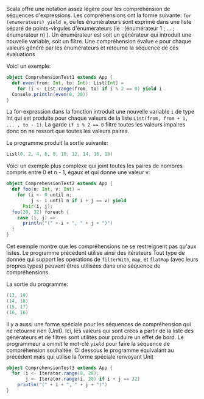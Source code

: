Scala offre une notation assez légère pour les compréhension de séquences d'expressions. Les compréhensions ont la forme suivante: `for (enumerateurs) yield e`, où les énumérateurs sont exprimé dans une liste séparé de points-virgules d'énumérateurs (ie : (énumérateur 1 ; ... ; énumerateur n) ). Un énumérateur est soit un générateur qui introduit une nouvelle variable, soit un filtre. Une compréhension évalue `e` pour chaque valeurs généré par les énumérateurs et retourne la séquence de ces évaluations

Voici un exemple:

```scala
object ComprehensionTest1 extends App {
  def even(from: Int, to: Int): List[Int] =
    for (i <- List.range(from, to) if i % 2 == 0) yield i
  Console.println(even(0, 20))
}
```

La for-expression dans la fonction introduit une nouvelle variable `i` de type Int qui est produite pour chaque valeurs de la liste `List(from, from + 1, ... , to - 1)`. La garde `if i % 2 == 0` filtre toutes les valeurs impaires donc on ne ressort que toutes les valeurs paires.

Le programme produit la sortie suivante:
```scala
List(0, 2, 4, 6, 8, 10, 12, 14, 16, 18)
```

Voici un exemple plus complexe qui joint toutes les paires de nombres compris entre 0 et n - 1, égaux et qui donne une valeur v:

```scala
object ComprehensionTest2 extends App {
  def foo(n: Int, v: Int) =
    for (i <- 0 until n;
         j <- i until n if i + j == v) yield
      Pair(i, j);
  foo(20, 32) foreach {
    case (i, j) =>
      println("(" + i + ", " + j + ")")
  }
}
```

Cet exemple montre que les compréhensions ne se restreignent pas qu'aux listes. Le programme précédent utilise ainsi des itérateurs Tout type de donnée qui support les opérations de `filterWith`, `map`, et `flatMap` (avec leurs propres types) peuvent êtres utilisées dans une séquence de compréhensions.

La sortie du programme:

```scala
(13, 19)
(14, 18)
(15, 17)
(16, 16)
```

Il y a aussi une forme spéciale pour les séquences de compréhension qui ne retourne rien (Unit). Ici, les valeurs qui sont crées a partir de la liste des générateurs et de filtres sont utilités pour produire un effet de bord. Le programmeur a ommit le mot-clé `yield` pour faire la séquence de compréhension souhaitée. Ci dessous le programme équivalant au précédent mais qui utilise la forme spéciale renvoyant Unit

```scala
object ComprehensionTest3 extends App {
  for (i <- Iterator.range(0, 20);
       j <- Iterator.range(i, 20) if i + j == 32)
    println("(" + i + ", " + j + ")")
}
```
